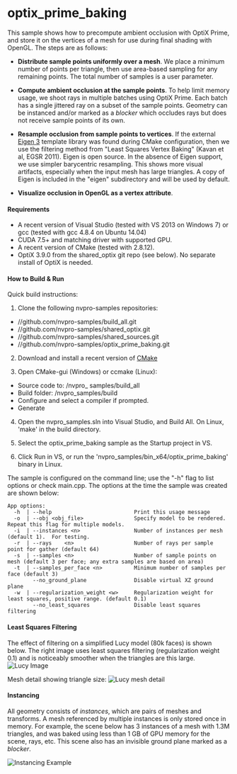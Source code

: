 
optix_prime_baking
==================

This sample shows how to precompute ambient occlusion with OptiX Prime, and store it on the
vertices of a mesh for use during final shading with OpenGL.  The steps are as follows:

  * **Distribute sample points uniformly over a mesh**. We place a minimum number of points per triangle, then use area-based sampling for any remaining points.  The total number of samples is a user parameter.

  * **Compute ambient occlusion at the sample points**.  To help limit memory usage, we shoot rays in multiple batches using OptiX Prime.  Each batch has a single jittered ray on a subset of the sample points.  Geometry can be instanced and/or marked as a *blocker* which occludes rays but does not receive sample points of its own.

  * **Resample occlusion from sample points to vertices**.  If the external [Eigen 3](http://eigen.tuxfamily.org) template library was found during CMake configuration, then we use the 
  filtering method from "Least Squares Vertex Baking" (Kavan et al, EGSR 2011).  Eigen is open source.  In the absence of Eigen support, we use simpler barycentric resampling.  This shows more visual artifacts, especially when the input mesh has large triangles.  A copy of Eigen is included in the "eigen" subdirectory and will be used by default.

  * **Visualize occlusion in OpenGL as a vertex attribute**.

#### Requirements
  * A recent version of Visual Studio (tested with VS 2013 on Windows 7) or gcc (tested with gcc 4.8.4 on Ubuntu 14.04) 
  * CUDA 7.5+ and matching driver with supported GPU.
  * A recent version of CMake (tested with 2.8.12).
  * OptiX 3.9.0 from the shared_optix git repo (see below).  No separate install of OptiX is needed.

#### How to Build & Run

Quick build instructions:

1) Clone the following nvpro-samples repositories:
  - //github.com/nvpro-samples/build_all.git
  - //github.com/nvpro-samples/shared_optix.git
  - //github.com/nvpro-samples/shared_sources.git
  - //github.com/nvpro-samples/optix_prime_baking.git

2) Download and install a recent version of [CMake](https://cmake.org)

3) Open CMake-gui (Windows) or ccmake (Linux):
  - Source code to: /nvpro_ samples/build_all
  - Build folder: /nvpro_samples/build
  - Configure and select a compiler if prompted.
  - Generate

4) Open the nvpro_samples.sln into Visual Studio, and Build All.  On Linux, 'make' in the build directory.

5) Select the optix_prime_baking sample as the Startup project in VS.

6) Click Run in VS, or run the 'nvpro_samples/bin_x64/optix_prime_baking' binary in Linux.

The sample is configured on the command line; use the "-h" flag to list options or check main.cpp.  The options at the time the sample was created are shown below:
~~~
App options:
  -h  | --help                          Print this usage message
  -o  | --obj <obj_file>                Specify model to be rendered.  Repeat this flag for multiple models.
  -i  | --instances <n>                 Number of instances per mesh (default 1).  For testing.
  -r  | --rays    <n>                   Number of rays per sample point for gather (default 64)
  -s  | --samples <n>                   Number of sample points on mesh (default 3 per face; any extra samples are based on area)
  -t  | --samples_per_face <n>          Minimum number of samples per face (default 3)
        --no_ground_plane               Disable virtual XZ ground plane
  -w  | --regularization_weight <w>     Regularization weight for least squares, positive range. (default 0.1)
        --no_least_squares              Disable least squares filtering
 ~~~
 
#### Least Squares Filtering

The effect of filtering on a simplified Lucy model (80k faces) is shown below.  The right image uses least squares filtering (regularization weight 0.1) and is noticeably smoother when the triangles are this large.
![Lucy Image](https://github.com/nvpro-samples/optix_prime_baking/blob/master/doc/lucy_least_squares_comparison.png)

Mesh detail showing triangle size: 
![Lucy mesh detail](https://github.com/nvpro-samples/optix_prime_baking/blob/master/doc/lucy_meshlab.png)

#### Instancing

All geometry consists of *instances*, which are pairs of meshes and transforms.  A mesh referenced by multiple instances is only stored once in memory.  For example, the scene below has 3 instances of a mesh with 1.3M triangles, and was baked using less than 1 GB of GPU memory for the scene, rays, etc.  This scene also has an invisible ground plane marked as a *blocker*.

![Instancing Example](https://github.com/nvpro-samples/optix_prime_baking/blob/master/doc/hunter_instances.png)




